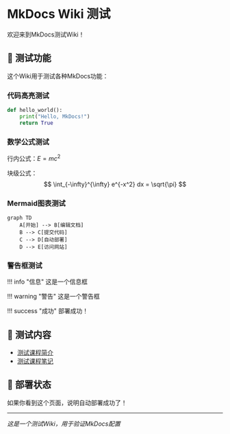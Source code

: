 # MkDocs Wiki 测试

欢迎来到MkDocs测试Wiki！

## 🧪 测试功能

这个Wiki用于测试各种MkDocs功能：

### 代码高亮测试
```python
def hello_world():
    print("Hello, MkDocs!")
    return True
```

### 数学公式测试
行内公式：$E = mc^2$

块级公式：
$$
\int_{-\infty}^{\infty} e^{-x^2} dx = \sqrt{\pi}
$$

### Mermaid图表测试
```mermaid
graph TD
    A[开始] --> B[编辑文档]
    B --> C[提交代码]
    C --> D[自动部署]
    D --> E[访问网站]
```

### 警告框测试
!!! info "信息"
    这是一个信息框

!!! warning "警告"
    这是一个警告框

!!! success "成功"
    部署成功！

## 📖 测试内容

- [测试课程简介](test-course/intro/main.md)
- [测试课程笔记](test-course/note/main.md)

## 🚀 部署状态

如果你看到这个页面，说明自动部署成功了！

---

*这是一个测试Wiki，用于验证MkDocs配置*
